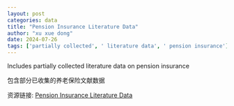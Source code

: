```yaml
---
layout: post
categories: data
title: "Pension Insurance Literature Data"
author: "xu xue dong"
date: 2024-07-26
tags: ['partially collected', ' literature data', ' pension insurance']
---
```


Includes partially collected literature data on pension insurance

包含部分已收集的养老保险文献数据

资源链接: [Pension Insurance Literature Data](https://doi.org/10.57760/sciencedb.j00133.00447)
